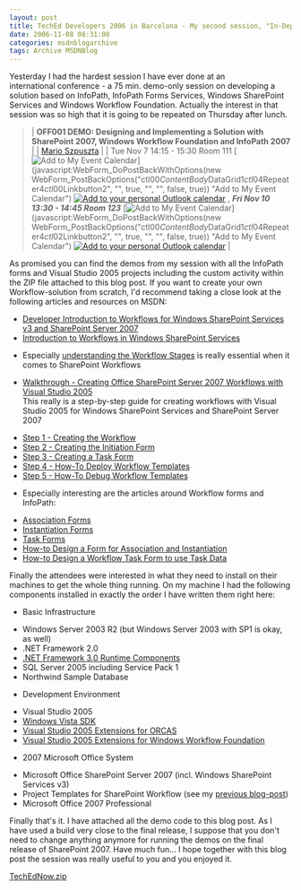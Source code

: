 ```yaml
---
layout: post
title: TechEd Developers 2006 in Barcelona - My second session, "In-Depth Level 400 Demo in InfoPath Forms Services and SharePoint Workflow"
date: 2006-11-08 08:31:00
categories: msdnblogarchive
tags: Archive MSDNBlog
---
```


Yesterday I had the hardest session I have ever done at an international conference - a 75 min. demo-only session on developing a solution based on InfoPath, InfoPath Forms Services, Windows SharePoint Services and Windows Workflow Foundation. Actually the interest in that session was so high that it is going to be repeated on Thursday after lunch.



> 
> 
> 
> 
> 
> 
> | **OFF001 DEMO: Designing and Implementing a Solution with SharePoint 2007, Windows Workflow Foundation and InfoPath 2007** |
> | [Mario Szpuszta](https://www.mseventseurope.com/Online/Registered/speaker.aspx?id=21754)  |
> | Tue Nov 7 14:15 - 15:30 Room 111 [![Add to My Event Calendar](https://www.mseventseurope.com/Online/images/AddToSchedule.gif "Add to My Event Calendar")](javascript:WebForm_DoPostBackWithOptions(new WebForm_PostBackOptions("ctl00$ContentBody$DataGrid1$ctl04$Repeater4$ctl00$Linkbutton2", "", true, "", "", false, true)) "Add to My Event Calendar") [![Add to your personal Outlook calendar](https://www.mseventseurope.com/Online/images/AddToPersonal.gif "Add to your personal Outlook calendar")](https://www.mseventseurope.com/Online/Registered/vcsdownload.aspx?Type=ScheduleItem&ID=5709) , ***Fri Nov 10 13:30 - 14:45 Room 123*** [![Add to My Event Calendar](https://www.mseventseurope.com/Online/images/AddToSchedule.gif "Add to My Event Calendar")](javascript:WebForm_DoPostBackWithOptions(new WebForm_PostBackOptions("ctl00$ContentBody$DataGrid1$ctl04$Repeater4$ctl02$Linkbutton2", "", true, "", "", false, true)) "Add to My Event Calendar") [![Add to your personal Outlook calendar](https://www.mseventseurope.com/Online/images/AddToPersonal.gif "Add to your personal Outlook calendar")](https://www.mseventseurope.com/Online/Registered/vcsdownload.aspx?Type=ScheduleItem&ID=7266) |
> 
> 


As promised you can find the demos from my session with all the InfoPath forms and Visual Studio 2005 projects including the custom activity within the ZIP file attached to this blog post. If you want to create your own Workflow-solution from scratch, I'd recommend taking a close look at the following articles and resources on MSDN:


* [Developer Introduction to Workflows for Windows SharePoint Services v3 and SharePoint Server 2007](http://msdn2.microsoft.com/en-us/library/ms406057.aspx)
* [Introduction to Workflows in Windows SharePoint Services](http://msdn2.microsoft.com/en-us/library/ms434426.aspx)
+ Especially [understanding the Workflow Stages](http://msdn2.microsoft.com/en-us/library/ms479274.aspx) is really essential when it comes to SharePoint Workflows

* [Walkthrough - Creating Office SharePoint Server 2007 Workflows with Visual Studio 2005](http://msdn2.microsoft.com/en-us/library/ms564355.aspx)  
This really is a step-by-step guide for creating workflows with Visual Studio 2005 for Windows SharePoint Services and SharePoint Server 2007
+ [Step 1 - Creating the Workflow](http://msdn2.microsoft.com/en-us/library/ms580283.aspx)
+ [Step 2 - Creating the Initiation Form](http://msdn2.microsoft.com/en-us/library/ms585588.aspx)
+ [Step 3 - Creating a Task Form](http://msdn2.microsoft.com/en-us/library/ms497641.aspx)
+ [Step 4 - How-To Deploy Workflow Templates](http://msdn2.microsoft.com/en-us/library/ms460303.aspx)
+ [Step 5 - How-To Debug Workflow Templates](http://msdn2.microsoft.com/en-us/library/ms455354.aspx)

* Especially interesting are the articles around Workflow forms and InfoPath:
+ [Association Forms](http://msdn2.microsoft.com/en-us/library/ms563325.aspx)
+ [Instantiation Forms](http://msdn2.microsoft.com/en-us/library/ms550177.aspx)
+ [Task Forms](http://msdn2.microsoft.com/en-us/library/ms550938.aspx)
+ [How-to Design a Form for Association and Instantiation](http://msdn2.microsoft.com/en-us/library/ms515036.aspx)
+ [How-to Design a Workflow Task Form to use Task Data](http://msdn2.microsoft.com/en-us/library/ms550782.aspx)


Finally the attendees were interested in what they need to install on their machines to get the whole thing running. On my machine I had the following components installed in exactly the order I have written them right here:


* Basic Infrastructure
+ Windows Server 2003 R2 (but Windows Server 2003 with SP1 is okay, as well)
+ .NET Framework 2.0
+ [.NET Framework 3.0 Runtime Components](http://www.microsoft.com/downloads/details.aspx?FamilyId=10CC340B-F857-4A14-83F5-25634C3BF043&displaylang=en)
+ SQL Server 2005 including Service Pack 1
+ Northwind Sample Database

* Development Environment
+ Visual Studio 2005
+ [Windows Vista SDK](http://www.microsoft.com/downloads/details.aspx?FamilyId=C2B1E300-F358-4523-B479-F53D234CDCCF&displaylang=en)
+ [Visual Studio 2005 Extensions for ORCAS](http://www.microsoft.com/downloads/details.aspx?FamilyID=f54f5537-cc86-4bf5-ae44-f5a1e805680d&DisplayLang=en)
+ [Visual Studio 2005 Extensions for Windows Workflow Foundation](http://www.microsoft.com/downloads/details.aspx?FamilyId=5D61409E-1FA3-48CF-8023-E8F38E709BA6&displaylang=en)

* 2007 Microsoft Office System
+ Microsoft Office SharePoint Server 2007 (incl. Windows SharePoint Services v3)
+ Project Templates for SharePoint Workflow (see my [previous blog-post](http://blogs.msdn.com/mszcool/archive/2006/11/08/teched-developers-barcelona-sharepoint-workflow-project-templates.aspx))
+ Microsoft Office 2007 Professional


Finally that's it. I have attached all the demo code to this blog post. As I have used a build very close to the final release, I suppose that you don't need to change anything anymore for running the demos on the final release of SharePoint 2007. Have much fun... I hope together with this blog post the session was really useful to you and you enjoyed it.


[TechEdNow.zip](https://github.com/mszcool/oldmsdnblogarchive/blob/master/media/MSDNBlogsFS/prod.evol.blogs.msdn.com/CommunityServer.Components.PostAttachments/00/01/03/51/30/TechEdNow.zip?raw=true)


